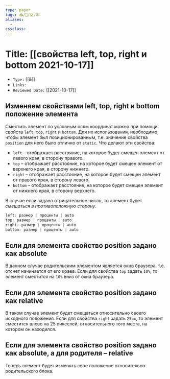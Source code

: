 ```yaml
---
type: paper
tags: 📥️/📜️/💻/🕸
aliases:
  - 
cssclass: 
---
```




# Title: **[[свойства left, top, right и bottom 2021-10-17]]**
- `Type:` [[&]]
- `Links:`
- `Reviewed Date:` [[2021-10-17]]


## Изменяем свойствами left, top, right и bottom положение элемента

Сместить элемент по условным осям координат можно при помощи свойств `left`, `top`, `right` и `bottom`. Для их использования, необходимо, чтобы элемент был позиционированным, т.е. значение свойства `position` для него было отлично от `static`. Что делают эти свойства:

-   `left` – отображает расстояние, на которое будет смещен элемент от левого края, в сторону правого.
-   `top` – отображает расстояние, на которое будет смещен элемент от верхнего края, в сторону нижнего.
-   `right` – отображает расстояние, на которое будет смещен элемент от правого края, в сторону левого.
-   `bottom` – отображает расстояние, на которое будет смещен элемент от нижнего края, в сторону верхнего.

В случае если задано отрицательное число, то элемент будет _смещаться в противоположную сторону_.

```css
left: размер | проценты | auto  
top: размер | проценты | auto  
right: размер | проценты | auto  
bottom: размер | проценты | auto
```

## Если для элемента свойство position задано как absolute

В данном случае родительским элементом является окно браузера, т.е. отсчет начинается от его краев. Если для свойства `top` задать `10%`, то элемент сместится на `10%` вниз от окна браузера.

## Если для элемента свойство position задано как relative

В таком случае элемент будет смещаться относительно своего исходного положения. Если для свойства `right` задать `25px`, то элемент сместится влево на 25 пикселей, относительного того места, на котором он находился.

## Если для элемента свойство position задано как absolute, а для родителя – relative

Теперь элемент будет изменять свое положение относительно родительского блока.